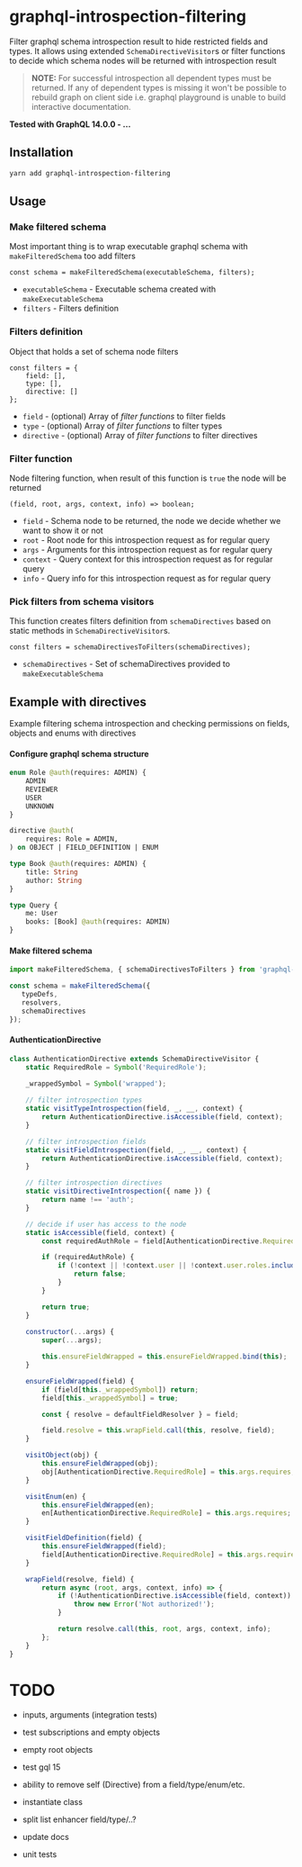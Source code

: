 # graphql-introspection-filtering

Filter graphql schema introspection result to hide restricted fields and types. 
It allows using extended `SchemaDirectiveVisitor`s or filter functions to decide which
schema nodes will be returned with introspection result  

> **NOTE:** For successful introspection all dependent types must be returned.
If any of dependent types is missing it won't be possible to rebuild graph on
client side i.e. graphql playground is unable to build interactive documentation. 

**Tested with GraphQL 14.0.0 - ...**

## Installation
```bash
yarn add graphql-introspection-filtering
```

## Usage

### Make filtered schema
Most important thing is to wrap executable graphql schema with `makeFilteredSchema` too add filters
```
const schema = makeFilteredSchema(executableSchema, filters);
```
- `executableSchema` - Executable schema created with `makeExecutableSchema`
- `filters` - Filters definition

### Filters definition
Object that holds a set of schema node filters

```
const filters = {
    field: [],
    type: [],
    directive: []
};
```
- `field` - (optional) Array of _filter functions_ to filter fields
- `type` - (optional) Array of _filter functions_ to filter types
- `directive` - (optional) Array of _filter functions_ to filter directives

### Filter function
Node filtering function, when result of this function is `true` the node will be returned
```
(field, root, args, context, info) => boolean;
```
- `field` - Schema node to be returned, the node we decide whether we want to show it or not
- `root` - Root node for this introspection request as for regular query
- `args` - Arguments for this introspection request as for regular query
- `context` - Query context for this introspection request as for regular query
- `info` - Query info for this introspection request as for regular query

### Pick filters from schema visitors
This function creates filters definition from `schemaDirectives` based on static methods in 
`SchemaDirectiveVisitor`s.
```
const filters = schemaDirectivesToFilters(schemaDirectives);
```
- `schemaDirectives` - Set of schemaDirectives provided to `makeExecutableSchema`

## Example with directives
Example filtering schema introspection and checking permissions on fields,
objects and enums with directives

#### Configure graphql schema structure
```graphql schema
enum Role @auth(requires: ADMIN) {
    ADMIN
    REVIEWER
    USER
    UNKNOWN
}

directive @auth(
    requires: Role = ADMIN,
) on OBJECT | FIELD_DEFINITION | ENUM

type Book @auth(requires: ADMIN) {
    title: String
    author: String
}

type Query {
    me: User
    books: [Book] @auth(requires: ADMIN)
}
```

#### Make filtered schema
```js
import makeFilteredSchema, { schemaDirectivesToFilters } from 'graphql-introspection-filtering';

const schema = makeFilteredSchema({
   typeDefs,
   resolvers,
   schemaDirectives
});
```

#### AuthenticationDirective 
```js
class AuthenticationDirective extends SchemaDirectiveVisitor {
    static RequiredRole = Symbol('RequiredRole');
    
    _wrappedSymbol = Symbol('wrapped');

    // filter introspection types
    static visitTypeIntrospection(field, _, __, context) {
        return AuthenticationDirective.isAccessible(field, context);
    }

    // filter introspection fields
    static visitFieldIntrospection(field, _, __, context) {
        return AuthenticationDirective.isAccessible(field, context);
    }

    // filter introspection directives
    static visitDirectiveIntrospection({ name }) {
        return name !== 'auth';
    }

    // decide if user has access to the node
    static isAccessible(field, context) {
        const requiredAuthRole = field[AuthenticationDirective.RequiredRole];

        if (requiredAuthRole) {
            if (!context || !context.user || !context.user.roles.includes(requiredAuthRole)) {
                return false;
            }
        }

        return true;
    }
    
    constructor(...args) {
        super(...args);

        this.ensureFieldWrapped = this.ensureFieldWrapped.bind(this);
    }

    ensureFieldWrapped(field) {
        if (field[this._wrappedSymbol]) return;
        field[this._wrappedSymbol] = true;

        const { resolve = defaultFieldResolver } = field;

        field.resolve = this.wrapField.call(this, resolve, field);
    }

    visitObject(obj) {
        this.ensureFieldWrapped(obj);
        obj[AuthenticationDirective.RequiredRole] = this.args.requires;
    }

    visitEnum(en) {
        this.ensureFieldWrapped(en);
        en[AuthenticationDirective.RequiredRole] = this.args.requires;
    }

    visitFieldDefinition(field) {
        this.ensureFieldWrapped(field);
        field[AuthenticationDirective.RequiredRole] = this.args.requires;
    }

    wrapField(resolve, field) {
        return async (root, args, context, info) => {
            if (!AuthenticationDirective.isAccessible(field, context)) {
                throw new Error('Not authorized!');
            }

            return resolve.call(this, root, args, context, info);
        };
    }
}
```

# TODO
* inputs, arguments (integration tests)
* test subscriptions and empty objects
* empty root objects
* test gql 15

* ability to remove self (Directive) from a field/type/enum/etc.
* instantiate class
* split list enhancer field/type/..? 
* update docs
* unit tests
